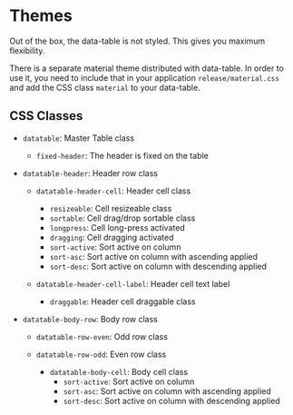 # Themes

Out of the box, the data-table is not styled. This gives you maximum flexibility.

There is a separate material theme distributed with data-table. In order to use it, you need to include that in your application `release/material.css` and add the CSS class `material` to your data-table.

## CSS Classes
- `datatable`: Master Table class
  - `fixed-header`: The header is fixed on the table

- `datatable-header`: Header row class
  - `datatable-header-cell`: Header cell class
    - `resizeable`: Cell resizeable class
    - `sortable`: Cell drag/drop sortable class
    - `longpress`: Cell long-press activated
    - `dragging`: Cell dragging activated
    - `sort-active`: Sort active on column
    - `sort-asc`: Sort active on column with ascending applied
    - `sort-desc`: Sort active on column with descending applied

  - `datatable-header-cell-label`: Header cell text label
    - `draggable`: Header cell draggable class

- `datatable-body-row`: Body row class
  - `datatable-row-even`: Odd row class
  - `datatable-row-odd`: Even row class

    - `datatable-body-cell`: Body cell class
      - `sort-active`: Sort active on column
      - `sort-asc`: Sort active on column with ascending applied
      - `sort-desc`: Sort active on column with descending applied
